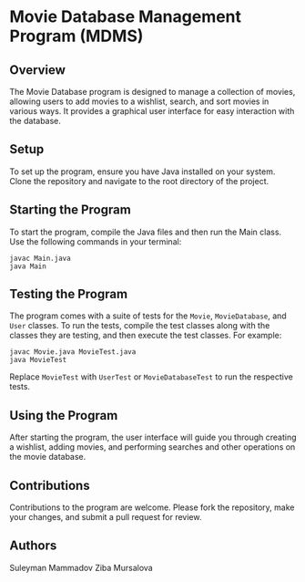 # Movie Database Management Program (MDMS)

## Overview
The Movie Database program is designed to manage a collection of movies, allowing users to add movies to a wishlist, search, and sort movies in various ways. It provides a graphical user interface for easy interaction with the database.

## Setup
To set up the program, ensure you have Java installed on your system. Clone the repository and navigate to the root directory of the project.

## Starting the Program
To start the program, compile the Java files and then run the Main class. Use the following commands in your terminal:
```
javac Main.java
java Main
```

## Testing the Program
The program comes with a suite of tests for the `Movie`, `MovieDatabase`, and `User` classes. To run the tests, compile the test classes along with the classes they are testing, and then execute the test classes. For example:
```
javac Movie.java MovieTest.java
java MovieTest
```

Replace `MovieTest` with `UserTest` or `MovieDatabaseTest` to run the respective tests.

## Using the Program
After starting the program, the user interface will guide you through creating a wishlist, adding movies, and performing searches and other operations on the movie database.

## Contributions
Contributions to the program are welcome. Please fork the repository, make your changes, and submit a pull request for review.


## Authors
Suleyman Mammadov
Ziba Mursalova

